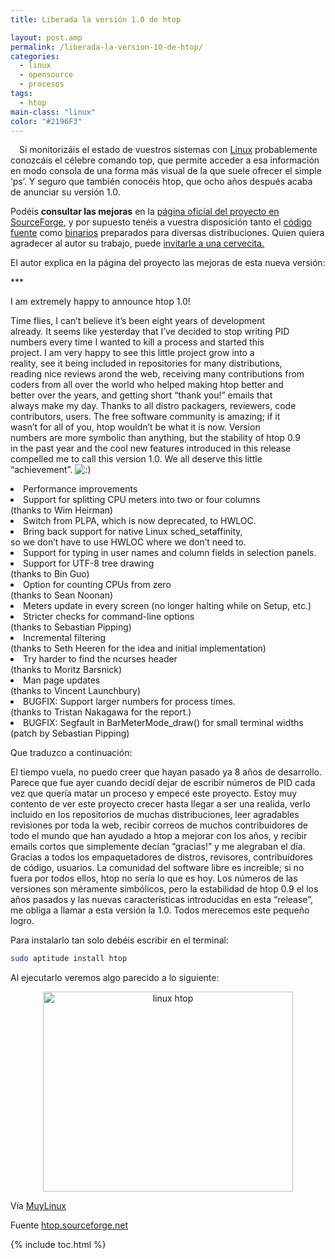 ```yaml
---
title: Liberada la versión 1.0 de htop

layout: post.amp
permalink: /liberada-la-version-10-de-htop/
categories:
  - linux
  - opensource
  - procesos
tags:
  - htop
main-class: "linux"
color: "#2196F3"
---
```

<div class="separator" style="clear: both; text-align: center;">
  <a href="/assets/img/2013/07/iconoAndroid.png" imageanchor="1" style="clear:left; float:left;margin-right:1em; margin-bottom:1em"><img border="0" src="" id="logo" name="sh" class="icono" /></a>
</div>

Si monitorizáis el estado de vuestros sistemas con [Linux][1] probablemente conozcáis el célebre comando top, que permite acceder a esa información en modo consola de una forma más visual de la que suele ofrecer el simple ‘ps’. Y seguro que también conocéis htop, que ocho años después acaba de anunciar su versión 1.0.

Podéis **consultar las mejoras** en la <a target="_blank" href="http://htop.sourceforge.net/index.php?page=downloads">página oficial del proyecto en SourceForge</a>, y por supuesto tenéis a vuestra disposición tanto el <a target="_blank" href="http://htop.sourceforge.net/index.php?page=downloads#sources">código fuente</a> como [binarios][2] preparados para diversas distribuciones. Quien quiera agradecer al autor su trabajo, puede <a target="_blank" href="http://sourceforge.net/donate/index.php?group_id=108839">invitarle a una cervecita.</a>

El autor explica en la página del proyecto las mejoras de esta nueva versión:


<!--ad-->

***</p>

I am extremely happy to announce htop 1.0!

Time flies, I can&#8217;t believe it&#8217;s been eight years of development  
already. It seems like yesterday that I&#8217;ve decided to stop writing PID  
numbers every time I wanted to kill a process and started this  
project. I am very happy to see this little project grow into a  
reality, see it being included in repositories for many distributions,  
reading nice reviews arond the web, receiving many contributions from  
coders from all over the world who helped making htop better and  
better over the years, and getting short &#8220;thank you!&#8221; emails that  
always make my day. Thanks to all distro packagers, reviewers, code  
contributors, users. The free software community is amazing; if it  
wasn&#8217;t for all of you, htop wouldn&#8217;t be what it is now. Version  
numbers are more symbolic than anything, but the stability of htop 0.9  
in the past year and the cool new features introduced in this release  
compelled me to call this version 1.0. We all deserve this little  
&#8220;achievement&#8221;. <img src="https://elbauldelprogramador.com/wp-includes/assets/img/smilies/icon_smile.gif" alt=":)" class="wp-smiley" />

<li class="x">
  Performance improvements
</li>
<li class="x">
  Support for splitting CPU meters into two or four columns<br /> (thanks to Wim Heirman)
</li>
<li class="x">
  Switch from PLPA, which is now deprecated, to HWLOC.
</li>
<li class="x">
  Bring back support for native Linux sched_setaffinity,<br /> so we don&#8217;t have to use HWLOC where we don&#8217;t need to.
</li>
<li class="x">
  Support for typing in user names and column fields in selection panels.
</li>
<li class="x">
  Support for UTF-8 tree drawing<br /> (thanks to Bin Guo)
</li>
<li class="x">
  Option for counting CPUs from zero<br /> (thanks to Sean Noonan)
</li>
<li class="x">
  Meters update in every screen (no longer halting while on Setup, etc.)
</li>
<li class="x">
  Stricter checks for command-line options<br /> (thanks to Sebastian Pipping)
</li>
<li class="x">
  Incremental filtering<br /> (thanks to Seth Heeren for the idea and initial implementation)
</li>
<li class="x">
  Try harder to find the ncurses header<br /> (thanks to Moritz Barsnick)
</li>
<li class="x">
  Man page updates<br /> (thanks to Vincent Launchbury)
</li>
<li class="x">
  BUGFIX: Support larger numbers for process times.<br /> (thanks to Tristan Nakagawa for the report.)
</li>
<li class="x">
  BUGFIX: Segfault in BarMeterMode_draw() for small terminal widths<br /> (patch by Sebastian Pipping)
</li>

</i></b>

Que traduzco a continuación:

El tiempo vuela, no puedo creer que hayan pasado ya 8 años de desarrollo. Parece que fue ayer cuando decidí dejar de escribir números de PID cada vez que quería matar un proceso y empecé este proyecto. Estoy muy contento de ver este proyecto crecer hasta llegar a ser una realida, verlo incluido en los repositorios de muchas distribuciones, leer agradables revisiones por toda la web, recibir correos de muchos contribuidores de todo el mundo que han ayudado a htop a mejorar con los años, y recibir emails cortos que simplemente decían &#8220;gracias!&#8221; y me alegraban el día. Gracias a todos los empaquetadores de distros, revisores, contribuidores de código, usuarios. La comunidad del software libre es increible; si no fuera por todos ellos, htop no sería lo que es hoy. Los números de las versiones son méramente simbólicos, pero la estabilidad de htop 0.9 el los años pasados y las nuevas características introducidas en esta &#8220;release&#8221;, me obliga a llamar a esta versión la 1.0. Todos merecemos este pequeño logro.

Para instalarlo tan solo debéis escribir en el terminal:

```bash
sudo aptitude install htop

```

Al ejecutarlo veremos algo parecido a lo siguiente:

<div class="separator" style="clear: both; text-align: center;">
  <a href="https://4.bp.blogspot.com/-ZCdSHEPwhvc/TswerYkwIZI/AAAAAAAAB1U/j909jru88cU/s1600/Screenshot-Terminal.png" imageanchor="1" style="margin-left:1em; margin-right:1em"><img alt="linux htop" border="0" height="320" width="400" src="https://4.bp.blogspot.com/-ZCdSHEPwhvc/TswerYkwIZI/AAAAAAAAB1U/j909jru88cU/s400/Screenshot-Terminal.png" /></a>
</div>

Vía <a target="_blank" href="http://www.muylinux.com/2011/11/22/ocho-anos-despues-llega-htop-1-0/">MuyLinux</a>

Fuente <a target="_blank" href="http://htop.sourceforge.net/index.php?page=main">htop.sourceforge.net</a>



 [1]: /label/linux
 [2]: http://htop.sourceforge.net/index.php?page=downloads#binaries

{% include toc.html %}
